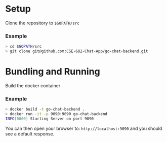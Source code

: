 # Setup

Clone the repository to `$GOPATH/src`

### Example
```bash
> cd $GOPATH/src
> git clone git@github.com:CSE-682-Chat-App/go-chat-backend.git
```

# Bundling and Running

Build the docker container

### Example
```bash
> docker build -t go-chat-backend .
> docker run -it -p 9090:9090 go-chat-backend
INFO[0000] Starting Server on port 9090
```

You can then open your browser to: `http://localhost:9090` and you should see a default response.
